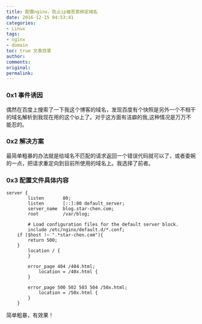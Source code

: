 ```yaml
---
title: 配置nginx，防止ip被恶意绑定域名
date: 2016-12-15 04:53:41
categories:
- Linux
tags:
- nginx
- domain
toc: true 文章目录
author:
comments:
original:
permalink:
---
```

### 0x1 事件诱因  
偶然在百度上搜索了一下我这个博客的域名，发现百度有个快照是另外一个不相干的域名解析到我现在用的这个ip上了。对于这方面有洁癖的我,这种情况是万万不能忍的。
<!-- more -->
###  0x2 解决方案  
最简单粗暴的办法就是给域名不匹配的请求返回一个错误代码就可以了，或者委婉的一点，把请求重定向到目前所使用的域名上。我选择了前者。
### 0x3 配置文件具体内容  
```
server {
        listen       80;
        listen       [::]:80 default_server;
        server_name  blog.star-chen.com;
        root         /var/blog;

        # Load configuration files for the default server block.
        include /etc/nginx/default.d/*.conf;
	if ($host !~ ".*star-chen.com"){
		return 500;
	}
        location / {
        }

        error_page 404 /404.html;
            location = /40x.html {
        }

        error_page 500 502 503 504 /50x.html;
            location = /50x.html {
        }
    }

```
简单粗暴，有效果！